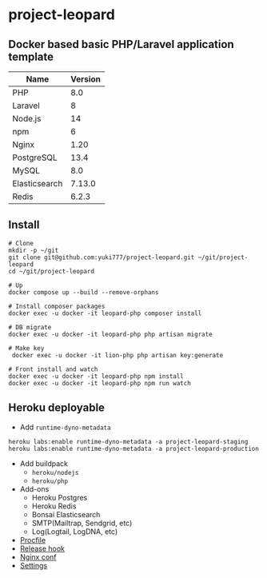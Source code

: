 # project-leopard

## Docker based basic PHP/Laravel application template

| Name          | Version   |
| -----         | --------- |
| PHP           | 8.0       |
| Laravel       | 8         |
| Node.js       | 14        |
| npm           | 6         |
| Nginx         | 1.20      |
| PostgreSQL    | 13.4      |
| MySQL         | 8.0       |
| Elasticsearch | 7.13.0    |
| Redis         | 6.2.3     |

## Install

```
# Clone
mkdir -p ~/git
git clone git@github.com:yuki777/project-leopard.git ~/git/project-leopard
cd ~/git/project-leopard

# Up
docker compose up --build --remove-orphans

# Install composer packages
docker exec -u docker -it leopard-php composer install

# DB migrate
docker exec -u docker -it leopard-php php artisan migrate

# Make key
 docker exec -u docker -it lion-php php artisan key:generate

# Front install and watch
docker exec -u docker -it leopard-php npm install
docker exec -u docker -it leopard-php npm run watch
```

## Heroku deployable
- Add `runtime-dyno-metadata`
```
heroku labs:enable runtime-dyno-metadata -a project-leopard-staging
heroku labs:enable runtime-dyno-metadata -a project-leopard-production
```
- Add buildpack
  - `heroku/nodejs`
  - `heroku/php`
- Add-ons
  - Heroku Postgres
  - Heroku Redis
  - Bonsai Elasticsearch
  - SMTP(Mailtrap, Sendgrid, etc)
  - Log(Logtail, LogDNA, etc)
- [Procfile](Procfile)
- [Release hook](heroku/release-hook.bash)
- [Nginx conf](heroku/nginx.conf)
- [Settings](https://user-images.githubusercontent.com/177159/132989088-f55c261c-456a-49a9-8487-40bf133c14ac.png)
